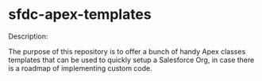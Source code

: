 # sfdc-apex-templates

Description:

The purpose of this repository is to offer a bunch of handy Apex classes templates that can be used to quickly
setup a Salesforce Org, in case there is a roadmap of implementing custom code.
